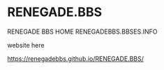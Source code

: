 # RENEGADE.BBS
RENEGADE BBS HOME  RENEGADEBBS.BBSES.INFO

website here

https://renegadebbs.github.io/RENEGADE.BBS/
